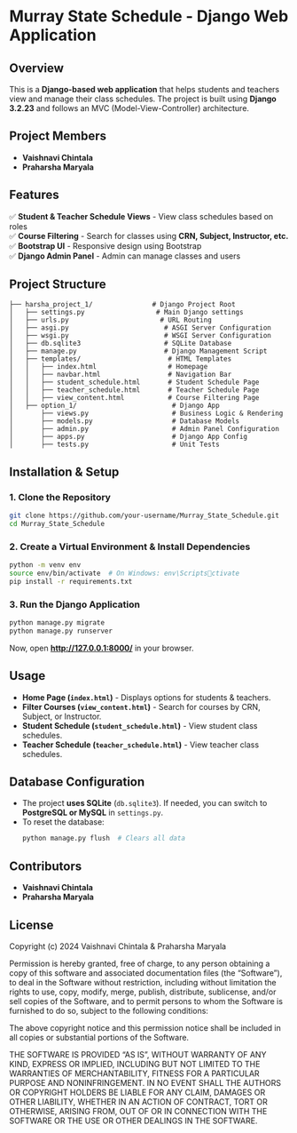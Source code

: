 # Murray State Schedule - Django Web Application

## Overview
This is a **Django-based web application** that helps students and teachers view and manage their class schedules. The project is built using **Django 3.2.23** and follows an MVC (Model-View-Controller) architecture.

## Project Members
- **Vaishnavi Chintala**  
- **Praharsha Maryala**  

## Features
✅ **Student & Teacher Schedule Views** - View class schedules based on roles  
✅ **Course Filtering** - Search for classes using **CRN, Subject, Instructor, etc.**  
✅ **Bootstrap UI** - Responsive design using Bootstrap  
✅ **Django Admin Panel** - Admin can manage classes and users  

## Project Structure
```plaintext
├── harsha_project_1/               # Django Project Root
│   ├── settings.py                  # Main Django settings
│   ├── urls.py                       # URL Routing
│   ├── asgi.py                        # ASGI Server Configuration
│   ├── wsgi.py                        # WSGI Server Configuration
│   ├── db.sqlite3                     # SQLite Database
│   ├── manage.py                      # Django Management Script
│   ├── templates/                      # HTML Templates
│   │   ├── index.html                  # Homepage
│   │   ├── navbar.html                 # Navigation Bar
│   │   ├── student_schedule.html       # Student Schedule Page
│   │   ├── teacher_schedule.html       # Teacher Schedule Page
│   │   ├── view_content.html           # Course Filtering Page
│   ├── option_1/                        # Django App
│       ├── views.py                     # Business Logic & Rendering
│       ├── models.py                    # Database Models
│       ├── admin.py                     # Admin Panel Configuration
│       ├── apps.py                      # Django App Config
│       ├── tests.py                     # Unit Tests
```

## Installation & Setup
### **1. Clone the Repository**
```sh
git clone https://github.com/your-username/Murray_State_Schedule.git
cd Murray_State_Schedule
```

### **2. Create a Virtual Environment & Install Dependencies**
```sh
python -m venv env
source env/bin/activate  # On Windows: env\Scriptsctivate
pip install -r requirements.txt
```

### **3. Run the Django Application**
```sh
python manage.py migrate
python manage.py runserver
```

Now, open **http://127.0.0.1:8000/** in your browser.

## Usage
- **Home Page (`index.html`)** - Displays options for students & teachers.
- **Filter Courses (`view_content.html`)** - Search for courses by CRN, Subject, or Instructor.
- **Student Schedule (`student_schedule.html`)** - View student class schedules.
- **Teacher Schedule (`teacher_schedule.html`)** - View teacher class schedules.

## Database Configuration
- The project **uses SQLite** (`db.sqlite3`). If needed, you can switch to **PostgreSQL or MySQL** in `settings.py`.
- To reset the database:
  ```sh
  python manage.py flush  # Clears all data
  ```

## Contributors
- **Vaishnavi Chintala**
- **Praharsha Maryala**

## License

Copyright (c) 2024 Vaishnavi Chintala & Praharsha Maryala

Permission is hereby granted, free of charge, to any person obtaining a copy
of this software and associated documentation files (the “Software”), to deal
in the Software without restriction, including without limitation the rights
to use, copy, modify, merge, publish, distribute, sublicense, and/or sell
copies of the Software, and to permit persons to whom the Software is
furnished to do so, subject to the following conditions:

The above copyright notice and this permission notice shall be included in all
copies or substantial portions of the Software.

THE SOFTWARE IS PROVIDED “AS IS”, WITHOUT WARRANTY OF ANY KIND, EXPRESS OR
IMPLIED, INCLUDING BUT NOT LIMITED TO THE WARRANTIES OF MERCHANTABILITY,
FITNESS FOR A PARTICULAR PURPOSE AND NONINFRINGEMENT. IN NO EVENT SHALL THE
AUTHORS OR COPYRIGHT HOLDERS BE LIABLE FOR ANY CLAIM, DAMAGES OR OTHER
LIABILITY, WHETHER IN AN ACTION OF CONTRACT, TORT OR OTHERWISE, ARISING FROM,
OUT OF OR IN CONNECTION WITH THE SOFTWARE OR THE USE OR OTHER DEALINGS IN THE
SOFTWARE.

